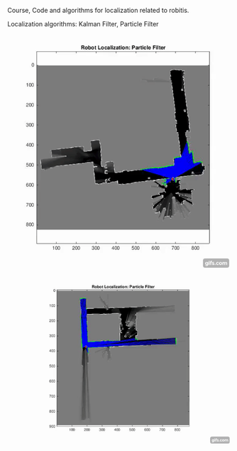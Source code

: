 Course, Code and algorithms for localization related to robitis.

Localization algorithms: Kalman Filter, Particle Filter


![](https://github.com/mengarena/Robotics/blob/master/Robotics_EstimationLearning/ParticleFilter_Localization_LiDAR/RobotLocalization_1.gif)


![](https://github.com/mengarena/Robotics/blob/master/Robotics_EstimationLearning/ParticleFilter_Localization_LiDAR/RobotLocalization_2.gif)
